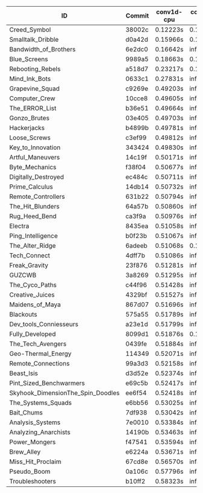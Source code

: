 |ID|Commit|conv1d-cpu|conv1d-gpu|DWSPConv2D-gpu|gemm-gpu|avg|
|-|-|-|-|-|-|-|
|Creed_Symbol|38002c|0.12223s|0.11698s|infs|1.84668s|infs|
|Smalltalk_Dribble|d0a42d|0.15966s|0.13815s|infs|4.52441s|infs|
|Bandwidth_of_Brothers|6e2dc0|0.16642s|infs|infs|2.16642s|infs|
|Blue_Screens|9989a5|0.18663s|0.13286s|infs|4.56122s|infs|
|Rebooting_Rebels|a518d7|0.23217s|0.12584s|infs|4.68502s|infs|
|Mind_Ink_Bots|0633c1|0.27831s|infs|infs|4.62602s|infs|
|Grapevine_Squad|c9269e|0.49203s|infs|infs|4.78168s|infs|
|Computer_Crew|10cce8|0.49605s|infs|infs|4.71719s|infs|
|The_ERROR_List|b36e51|0.49664s|infs|infs|4.71195s|infs|
|Gonzo_Brutes|03e405|0.49703s|infs|infs|4.69761s|infs|
|Hackerjacks|b4899b|0.49781s|infs|infs|4.72206s|infs|
|Loose_Screws|c3ef99|0.49812s|infs|infs|4.72115s|infs|
|Key_to_Innovation|343424|0.49830s|infs|infs|4.76110s|infs|
|Artful_Maneuvers|14c19f|0.50171s|infs|infs|4.69601s|infs|
|Byte_Mechanics|f38f04|0.50677s|infs|infs|4.69958s|infs|
|Digitally_Destroyed|ec484c|0.50711s|infs|infs|4.62430s|infs|
|Prime_Calculus|14db14|0.50732s|infs|infs|4.63879s|infs|
|Remote_Controllers|631b22|0.50794s|infs|infs|4.60465s|infs|
|The_Hit_Blunders|64a57b|0.50860s|infs|infs|4.71459s|infs|
|Rug_Heed_Bend|ca3f9a|0.50976s|infs|infs|4.61631s|infs|
|Electra|8435ea|0.51058s|infs|infs|4.59996s|infs|
|Ping_Intelligence|b0f23b|0.51067s|infs|infs|4.61409s|infs|
|The_Alter_Ridge|6adeeb|0.51068s|0.16386s|infs|4.55509s|infs|
|Tech_Connect|4dff7b|0.51086s|infs|infs|4.64298s|infs|
|Freak_Gravity|23f876|0.51281s|infs|infs|4.66919s|infs|
|GUZCWB|3a8269|0.51295s|infs|infs|4.66586s|infs|
|The_Cyco_Paths|c44f96|0.51428s|infs|infs|4.61818s|infs|
|Creative_Juices|4329bf|0.51527s|infs|infs|4.58301s|infs|
|Maidens_of_Maya|867d07|0.51696s|infs|infs|4.61808s|infs|
|Blackouts|575a55|0.51789s|infs|infs|4.63775s|infs|
|Dev_tools_Conniesseurs|a23e1d|0.51799s|infs|infs|4.63170s|infs|
|Fully_Developed|8099d1|0.51876s|0.15847s|infs|2.21487s|infs|
|The_Tech_Avengers|0439fe|0.51884s|infs|infs|4.61395s|infs|
|Geo-Thermal_Energy|114349|0.52071s|infs|infs|4.62567s|infs|
|Remote_Connections|99a3d3|0.52158s|infs|infs|4.59089s|infs|
|Beast_Isis|d3d52e|0.52374s|infs|infs|4.58145s|infs|
|Pint_Sized_Benchwarmers|e69c5b|0.52417s|infs|infs|4.66625s|infs|
|Skyhook_DimensionThe_Spin_Doodles|ee6f54|0.52418s|infs|infs|4.62751s|infs|
|The_Systems_Squads|e6bb56|0.53025s|infs|infs|4.61999s|infs|
|Bait_Chums|7df938|0.53042s|infs|infs|4.66520s|infs|
|Analysis_Systems|7e0010|0.53384s|infs|infs|4.61111s|infs|
|Analyzing_Anarchists|14190b|0.53463s|infs|infs|4.58690s|infs|
|Power_Mongers|f47541|0.53594s|infs|infs|4.64142s|infs|
|Brew_Alley|e6224a|0.53671s|infs|infs|4.63345s|infs|
|Miss_Hit_Proclaim|67cd8e|0.56570s|infs|infs|4.69242s|infs|
|Pseudo_Boom|0a106c|0.57796s|infs|infs|4.71201s|infs|
|Troubleshooters|b10ff2|0.58323s|infs|infs|4.70791s|infs|
